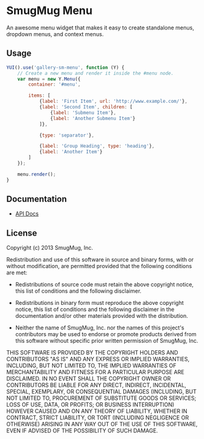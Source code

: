 SmugMug Menu
============

An awesome menu widget that makes it easy to create standalone menus, dropdown
menus, and context menus.

Usage
-----

```js
YUI().use('gallery-sm-menu', function (Y) {
    // Create a new menu and render it inside the #menu node.
    var menu = new Y.Menu({
        container: '#menu',

        items: [
            {label: 'First Item', url: 'http://www.example.com/'},
            {label: 'Second Item', children: [
                {label: 'Submenu Item'},
                {label: 'Another Submenu Item'}
            ]},

            {type: 'separator'},

            {label: 'Group Heading', type: 'heading'},
            {label: 'Another Item'}
        ]
    });

    menu.render();
}
```

Documentation
--------------

* [API Docs](http://smugmug.github.com/yui-gallery/api/modules/gallery-sm-menu.html)

License
-------

Copyright (c) 2013 SmugMug, Inc.

Redistribution and use of this software in source and binary forms, with or
without modification, are permitted provided that the following conditions are
met:

  * Redistributions of source code must retain the above copyright notice, this
    list of conditions and the following disclaimer.

  * Redistributions in binary form must reproduce the above copyright notice,
    this list of conditions and the following disclaimer in the documentation
    and/or other materials provided with the distribution.

  * Neither the name of SmugMug, Inc. nor the names of this project's
    contributors may be used to endorse or promote products derived from this
    software without specific prior written permission of SmugMug, Inc.

THIS SOFTWARE IS PROVIDED BY THE COPYRIGHT HOLDERS AND CONTRIBUTORS "AS IS" AND
ANY EXPRESS OR IMPLIED WARRANTIES, INCLUDING, BUT NOT LIMITED TO, THE IMPLIED
WARRANTIES OF MERCHANTABILITY AND FITNESS FOR A PARTICULAR PURPOSE ARE
DISCLAIMED. IN NO EVENT SHALL THE COPYRIGHT OWNER OR CONTRIBUTORS BE LIABLE FOR
ANY DIRECT, INDIRECT, INCIDENTAL, SPECIAL, EXEMPLARY, OR CONSEQUENTIAL DAMAGES
(INCLUDING, BUT NOT LIMITED TO, PROCUREMENT OF SUBSTITUTE GOODS OR SERVICES;
LOSS OF USE, DATA, OR PROFITS; OR BUSINESS INTERRUPTION) HOWEVER CAUSED AND ON
ANY THEORY OF LIABILITY, WHETHER IN CONTRACT, STRICT LIABILITY, OR TORT
(INCLUDING NEGLIGENCE OR OTHERWISE) ARISING IN ANY WAY OUT OF THE USE OF THIS
SOFTWARE, EVEN IF ADVISED OF THE POSSIBILITY OF SUCH DAMAGE.

